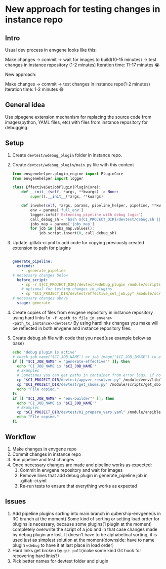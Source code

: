 # New approach for testing changes in instance repo

## Intro

Usual dev process in envgene looks like this:

Make changes -> commit -> wait for images to build(10-15 minutes) -> test changes in instance repository (1-2 minutes)
Iteration time: 11-17 minutes 😭

New approach:

Make changes -> commit -> test changes in instance repo(1-2 minutes)
Iteration time: 1-2 minutes 😄

## General idea

Use pipegene extension mechanism for replacing the source code from images(python, YAML files, etc) with files from instance repository for
debugging.

## Setup

1. Create `devtest/wdebug_plugin` folder in instance repo.
1. Create `devtest/wdebug_plugin/main.py` file with this content

    ```Python
    from envgenehelper.plugin_engine import PluginCore
    from envgenehelper import logger

    class EffectiveSetJobPlugin(PluginCore):
        def __init__(self, *args, **kwargs) -> None:
            super().__init__(*args, **kwargs)

        def invoke(self, *args, params, pipeline_helper, pipeline, **kwargs) -> None:
            env = params['full_env']
            logger.info(f'Extending pipeline with debug logic')
            call_debug_sh = 'bash ${CI_PROJECT_DIR}/devtest/debug.sh || true'
            jobs_map = params['jobs_map']
            for job in jobs_map.values():
                job.script.insert(0, call_debug_sh)
    ```

1. Update .gitlab-ci.yml to add code for copying previously created extension to path for plugins

    ```yaml

    generate_pipeline:
      extends:
        - .generate_pipeline
    # necessary changes below
      before_script:
        - cp -r ${CI_PROJECT_DIR}/devtest/wdebug_plugin /module/scripts/pipegene_plugins/per_env
        # optional for testing changes in plugins
        - cp "$CI_PROJECT_DIR/devtest/effective_set_job.py" /module/scripts/pipegene_plugins/per_env/effective_set_job/effective_set_job.py
    # necessary changes above
      stage: generate

    ```

1. Create copies of files from envgene repository in instance repository using hard links `ln -f <path_to_file_in_envene> <path_to_instance>/devtest/`
By using hardlinks changes you make will be reflected in both envgene and instance repository files.
1. Create debug.sh file with code that you need(use example below as base)

    ```bash
    echo 'debug plugin is active'
    # check job name("$CI_JOB_NAME") or job image("$CI_JOB_IMAGE") to ensure replacements happen in right places
    if [[ "$CI_JOB_NAME" = "generate-effective"* ]]; then
      echo "CI_JOB_NAME is '$CI_JOB_NAME'"
      # Examples
      # Sometimes you can get paths in container from error logs, if not look at the related Dockerfile to tell where file ends up in container
      cp "$CI_PROJECT_DIR/devtest/appver_resolver.py" /module/venv/lib/python3.10/site-packages/appver_resolver/appversion_resolver.py
      cp "$CI_PROJECT_DIR/devtest/get_sboms.py" /module/scripts/get_sboms.py
      echo "File copied."
    fi
    if [[ "$CI_JOB_NAME" = "env-builder"* ]]; then
      echo "CI_JOB_NAME is '$CI_JOB_NAME'"
      # Examples
      cp "$CI_PROJECT_DIR/devtest/01_prepare_vars.yaml" /module/ansible/roles/set_template_version/tasks/01_prepare_vars.yaml
      echo "File copied."
    fi
    ```

## Workflow

1. Make changes in envgene repo
1. Commit changes in instance repo
1. Run pipeline and test changes
1. Once necessary changes are made and pipeline works as expected:
    1. Commit in envgene repository and wait for images
    1. Remove lines that add debug plugin in generate_pipeline job in .gitlab-ci.yml
    1. Re-run tests to ensure that everything works as expected

## Issues

1. Add pipeline plugins sorting into main branch in qubership-envgene(is in RC branch at the moment)
Some kind of sorting or setting load order for plugins is necessary, because some plugins(1 plugin at the moment) completely overwrite the
script of a job and in that case changes made by debug plugin are lost. It doesn't have to be alphabetical sorting, it is used just as
simplest solution at the moment(downside: have to name plugin `wdebug` to have it at last place in load order)
1. Hard links get broken by `git pull`(make some kind Git hook for recovering hard links?)
1. Pick better names for devtest folder and plugin
